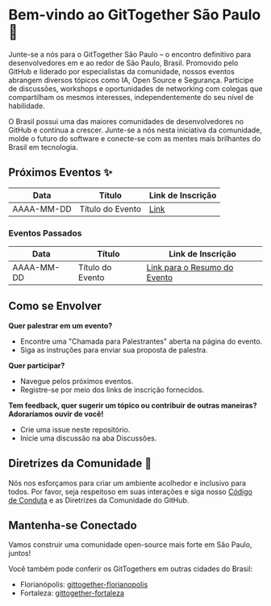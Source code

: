# Bem-vindo ao GitTogether São Paulo 🚀

Junte-se a nós para o GitTogether São Paulo – o encontro definitivo para desenvolvedores em e ao redor de São Paulo, Brasil. Promovido pelo GitHub e liderado por especialistas da comunidade, nossos eventos abrangem diversos tópicos como IA, Open Source e Segurança. Participe de discussões, workshops e oportunidades de networking com colegas que compartilham os mesmos interesses, independentemente do seu nível de habilidade.

O Brasil possui uma das maiores comunidades de desenvolvedores no GitHub e continua a crescer. Junte-se a nós nesta iniciativa da comunidade, molde o futuro do software e conecte-se com as mentes mais brilhantes do Brasil em tecnologia.

## Próximos Eventos ✨

| Data | Título | Link de Inscrição |
|------------|-------------|-------------------|
| AAAA-MM-DD | Título do Evento | [Link]() |

### Eventos Passados

| Data | Título | Link de Inscrição |
|------------|-------------|---------------------|
| AAAA-MM-DD | Título do Evento | [Link para o Resumo do Evento]() |

## Como se Envolver

**Quer palestrar em um evento?**
- Encontre uma "Chamada para Palestrantes" aberta na página do evento.
- Siga as instruções para enviar sua proposta de palestra.

**Quer participar?**
- Navegue pelos próximos eventos.
- Registre-se por meio dos links de inscrição fornecidos.

**Tem feedback, quer sugerir um tópico ou contribuir de outras maneiras? Adoraríamos ouvir de você!**
- Crie uma issue neste repositório.
- Inicie uma discussão na aba Discussões.

## Diretrizes da Comunidade 🤝

Nós nos esforçamos para criar um ambiente acolhedor e inclusivo para todos. Por favor, seja respeitoso em suas interações e siga nosso [Código de Conduta](link) e as Diretrizes da Comunidade do GitHub.

## Mantenha-se Conectado

Vamos construir uma comunidade open-source mais forte em São Paulo, juntos!

Você também pode conferir os GitTogethers em outras cidades do Brasil:

- Florianópolis: [gittogether-florianopolis](https://github.com/gittogether-florianopolis)
- Fortaleza: [gittogether-fortaleza](https://github.com/gittogether-fortaleza)
